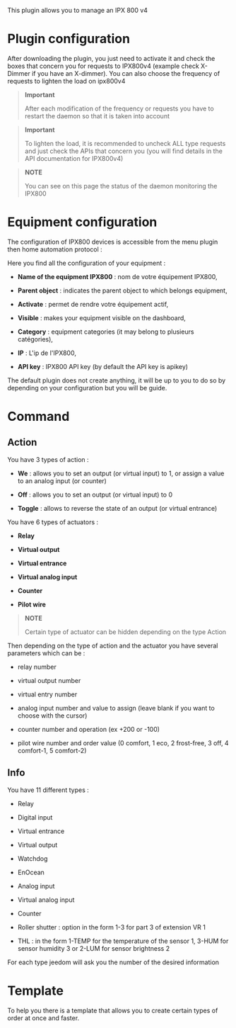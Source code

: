This plugin allows you to manage an IPX 800 v4

Plugin configuration 
=======================

After downloading the plugin, you just need to activate it and check the boxes that concern you for requests to IPX800v4 (example check X-Dimmer if you have an X-dimmer). You can also choose the frequency of requests to lighten the load on ipx800v4

> **Important**
>
> After each modification of the frequency or requests you have to restart the daemon so that it is taken into account

> **Important**
>
> To lighten the load, it is recommended to uncheck ALL type requests and just check the APIs that concern you (you will find details in the API documentation for IPX800v4)

> **NOTE**
>
> You can see on this page the status of the daemon monitoring the IPX800

Equipment configuration 
=============================

The configuration of IPX800 devices is accessible from the menu
plugin then home automation protocol :

Here you find all the configuration of your equipment :

-   **Name of the equipment IPX800** : nom de votre équipement IPX800,

-   **Parent object** : indicates the parent object to which belongs
    equipment,

-   **Activate** : permet de rendre votre équipement actif,

-   **Visible** : makes your equipment visible on the dashboard,

-   **Category** : equipment categories (it may belong to
    plusieurs catégories),

-   **IP** : L'ip de l'IPX800,

-   **API key** : IPX800 API key (by default the API key
    is apikey)

The default plugin does not create anything, it will be up to you to do so by
depending on your configuration but you will be guide.

Command 
========

Action 
------

You have 3 types of action :

-   **We** : allows you to set an output (or virtual input) to 1, or
    assign a value to an analog input (or counter)

-   **Off** : allows you to set an output (or virtual input) to 0

-   **Toggle** : allows to reverse the state of an output (or
    virtual entrance)

You have 6 types of actuators :

-   **Relay**

-   **Virtual output**

-   **Virtual entrance**

-   **Virtual analog input**

-   **Counter**

-   **Pilot wire**

> **NOTE**
>
> Certain type of actuator can be hidden depending on the type
> Action

Then depending on the type of action and the actuator you have
several parameters which can be :

-   relay number

-   virtual output number

-   virtual entry number

-   analog input number and value to assign (leave blank if
    you want to choose with the cursor)

-   counter number and operation (ex +200 or -100)

-   pilot wire number and order value (0 comfort, 1 eco, 2 frost-free, 3 off, 4 comfort-1, 5 comfort-2)

Info 
----

You have 11 different types :

-   Relay

-   Digital input

-   Virtual entrance

-   Virtual output

-   Watchdog

-   EnOcean

-   Analog input

-   Virtual analog input

-   Counter

-   Roller shutter : option in the form 1-3 for part 3 of
    extension VR 1

-   THL : in the form 1-TEMP for the temperature of the sensor 1, 3-HUM
    for sensor humidity 3 or 2-LUM for sensor brightness
    2

For each type jeedom will ask you the number of the desired information

Template 
========

To help you there is a template that allows you to create certain types of
order at once and faster.